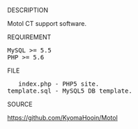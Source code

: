 
DESCRIPTION

Motol CT support software.

REQUIREMENT
<pre>
MySQL >= 5.5
PHP >= 5.6
</pre>
FILE
<pre>
   index.php - PHP5 site.
template.sql - MySQL5 DB template.
</pre>
SOURCE

https://github.com/KyomaHooin/Motol

